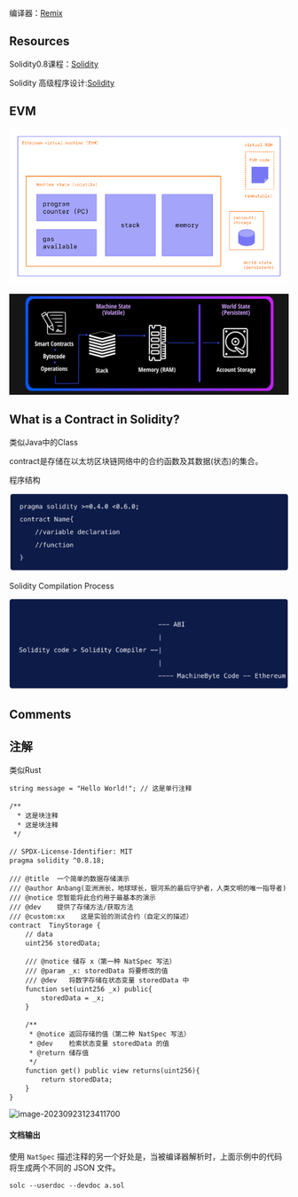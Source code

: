 编译器：[Remix](https://remix.ethereum.org/)

## Resources

Solidity0.8课程：[Solidity](https://www.youtube.com/watch?v=xv9OmztShIw&list=PLO5VPQH6OWdVQwpQfw9rZ67O6Pjfo6q-p&index=1)

Solidity 高级程序设计:[Solidity](https://professional-solidity.readthedocs.io/zh_CN/latest/)

## EVM

![image-20230924191219277](assets\image-20230924191219277.png)



![image-20230924191022620](assets\image-20230924191022620.png)



## What is a Contract in Solidity?

类似Java中的Class

contract是存储在以太坊区块链网络中的合约函数及其数据(状态)的集合。



程序结构

![image-20230924191547813](assets\image-20230924191547813.png)

Solidity Compilation Process

![image-20230924191612831](assets\image-20230924191612831.png)



## Comments

## 注解

类似Rust

```solidity
string message = "Hello World!"; // 这是单行注释

/**
  * 这是块注释
  * 这是块注释
 */

// SPDX-License-Identifier: MIT
pragma solidity ^0.8.18;

/// @title  一个简单的数据存储演示
/// @author Anbang(亚洲洲长，地球球长，银河系的最后守护者，人类文明的唯一指导者)
/// @notice 您智能将此合约用于最基本的演示
/// @dev    提供了存储方法/获取方法
/// @custom:xx    这是实验的测试合约（自定义的描述）
contract  TinyStorage {
    // data
    uint256 storedData;

    /// @notice 储存 x（第一种 NatSpec 写法）
    /// @param _x: storedData 将要修改的值
    /// @dev   将数字存储在状态变量 storedData 中
    function set(uint256 _x) public{
        storedData = _x;
    }

    /**
     * @notice 返回存储的值（第二种 NatSpec 写法）
     * @dev    检索状态变量 storedData 的值
     * @return 储存值
     */
    function get() public view returns(uint256){
        return storedData;
    }
}
```

![image-20230923123411700](D:\Workplace\github\LearningWeb3.0\docs\基础知识\6000\assets\image-20230923123411700.png)



#### 文档输出

使用 `NatSpec` 描述注释的另一个好处是，当被编译器解析时，上面示例中的代码将生成两个不同的 JSON 文件。

```
solc --userdoc --devdoc a.sol
```

